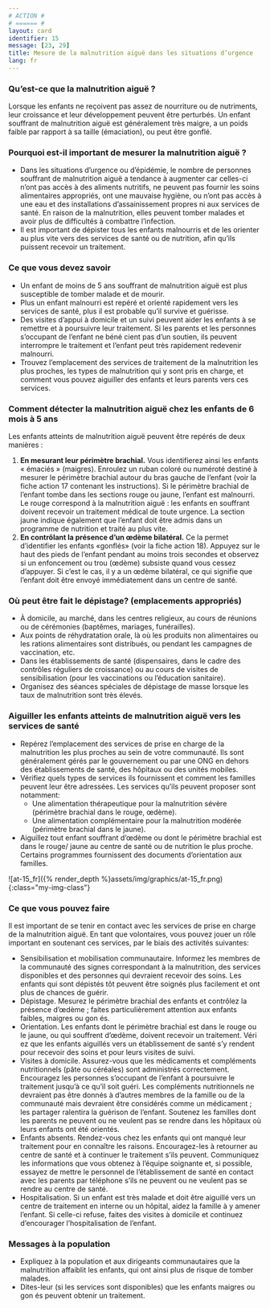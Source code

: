 ```yaml
---
# ACTION #
# ====== #
layout: card
identifier: 15
message: [23, 29]
title: Mesure de la malnutrition aiguë dans les situations d’urgence
lang: fr
---
```


### Qu’est-ce que la malnutrition aiguë ?

Lorsque les enfants ne reçoivent pas assez de nourriture ou de nutriments, leur croissance et leur développement peuvent être perturbés. Un enfant souffrant de malnutrition aiguë est généralement très maigre, a un poids faible par rapport à sa taille (émaciation), ou peut être gonflé.

### Pourquoi est-il important de mesurer la malnutrition aiguë ?

- Dans les situations d’urgence ou d’épidémie, le nombre de personnes souffrant de malnutrition aiguë a tendance à augmenter car celles-ci n’ont pas accès à des aliments nutritifs, ne peuvent pas fournir les soins alimentaires appropriés, ont une mauvaise hygiène, ou n’ont pas accès à une eau et des installations d’assainissement propres ni aux services de santé.  En raison de la malnutrition, elles peuvent tomber malades et avoir plus de difficultés à combattre l’infection.
- Il est important de dépister tous les enfants malnourris et de les orienter au plus vite vers des services de santé ou de nutrition, afin qu’ils puissent recevoir un traitement.

### Ce que vous devez savoir

- Un enfant de moins de 5 ans souffrant de malnutrition aiguë est plus susceptible de tomber malade et de mourir.
- Plus un enfant malnourri est repéré et orienté rapidement vers les services de santé, plus il est probable qu’il survive et guérisse.
- Des visites d’appui à domicile et un suivi peuvent aider les enfants à se remettre et à poursuivre leur traitement. Si les parents et les personnes s’occupant de l’enfant ne béné cient pas d’un soutien, ils peuvent interrompre le traitement et l’enfant peut très rapidement redevenir malnourri.
- Trouvez l’emplacement des services de traitement de la malnutrition les plus proches, les types de malnutrition qui y sont pris en charge, et comment vous pouvez aiguiller des enfants et leurs parents vers ces services.

### Comment détecter la malnutrition aiguë chez les enfants de 6 mois à 5 ans

Les enfants atteints de malnutrition aiguë peuvent être repérés de deux manières :
1. **En mesurant leur périmètre brachial.** Vous identifierez ainsi les enfants « émaciés » (maigres). Enroulez un ruban coloré ou numéroté destiné à mesurer le périmètre brachial autour du bras gauche de l’enfant (voir la fiche action 17<a class="crosslink" href="{% render_depth %}{% render_link action|17 %}"><i class="fas fa-external-link-alt" aria-hidden="true"></i></a> contenant les instructions). Si le périmètre brachial de l’enfant tombe dans les sections rouge ou jaune, l’enfant est malnourri. Le rouge correspond à la malnutrition aiguë : les enfants en souffrant doivent recevoir un traitement médical de toute urgence. La section jaune indique également que l’enfant doit être admis dans un programme de nutrition et traité au plus vite.
2. **En contrôlant la présence d’un œdème bilatéral.** Ce la permet d’identifier les enfants «gonflés» (voir la fiche action 18<a class="crosslink" href="{% render_depth %}{% render_link action|18 %}"><i class="fas fa-external-link-alt" aria-hidden="true"></i></a>). Appuyez sur le haut des pieds de l’enfant pendant au moins trois secondes et observez si un enfoncement ou trou (œdème) subsiste quand vous cessez d’appuyer. Si c’est le cas, il y a un œdème bilatéral, ce qui signifie que l’enfant doit être envoyé immédiatement dans un centre de santé.

### Où peut être fait le dépistage? (emplacements appropriés)

- À domicile, au marché, dans les centres religieux, au cours de réunions ou de cérémonies (baptêmes, mariages, funérailles).
- Aux points de réhydratation orale, là où les produits non alimentaires ou les rations alimentaires sont distribués, ou pendant les campagnes de vaccination, etc.
- Dans les établissements de santé (dispensaires, dans le cadre des contrôles réguliers de croissance) ou au cours de visites de sensibilisation (pour les vaccinations ou l’éducation sanitaire).
- Organisez des séances spéciales de dépistage de masse lorsque les taux de malnutrition sont très élevés.

### Aiguiller les enfants atteints de malnutrition aiguë vers les services de santé

- Repérez l’emplacement des services de prise en charge de la malnutrition les plus proches au sein de votre communauté. Ils sont généralement gérés par le gouvernement ou par une ONG en dehors des établissements de santé, des hôpitaux ou des unités mobiles.
- Vérifiez quels types de services ils fournissent et comment les familles peuvent leur être adressées. Les services qu’ils peuvent proposer sont notamment:
    - Une alimentation thérapeutique pour la malnutrition sévère (périmètre brachial dans le rouge, œdème).
    - Une alimentation complémentaire pour la malnutrition modérée (périmètre brachial dans le jaune).
- Aiguillez tout enfant souffrant d’œdème ou dont le périmètre brachial est dans le rouge/ jaune au centre de santé ou de nutrition le plus proche. Certains programmes fournissent des documents d’orientation aux familles.

![at-15_fr]({% render_depth %}assets/img/graphics/at-15_fr.png){:class="my-img-class"}

### Ce que vous pouvez faire

Il est important de se tenir en contact avec les services de prise en charge de la malnutrition aiguë. En tant que volontaires, vous pouvez jouer un rôle important en soutenant ces services, par le biais des activités suivantes:
- Sensibilisation et mobilisation communautaire. Informez les membres de la communauté des signes correspondant à la malnutrition, des services disponibles et des personnes qui devraient recevoir des soins. Les enfants qui sont dépistés tôt peuvent être soignés plus facilement et ont plus de chances de guérir.
- Dépistage. Mesurez le périmètre brachial des enfants et contrôlez la présence d’œdème ; faites particulièrement attention aux enfants faibles, maigres ou gon és.
- Orientation. Les enfants dont le périmètre brachial est dans le rouge ou le jaune, ou qui souffrent d’œdème, doivent recevoir un traitement. Véri ez que les enfants aiguillés vers un établissement de santé s’y rendent pour recevoir des soins et pour leurs visites de suivi.
- Visites à domicile. Assurez-vous que les médicaments et compléments nutritionnels (pâte ou céréales) sont administrés correctement. Encouragez les personnes s’occupant de l’enfant à poursuivre le traitement jusqu’à ce qu’il soit guéri. Les compléments nutritionnels ne devraient pas être donnés à d’autres membres de la famille ou de la communauté mais devraient être considérés comme un médicament ; les partager ralentira la guérison de l’enfant. Soutenez les familles dont les parents ne peuvent ou ne veulent pas se rendre dans les hôpitaux où leurs enfants ont été orientés.
- Enfants absents. Rendez-vous chez les enfants qui ont manqué leur traitement pour en connaître les raisons. Encouragez-les à retourner au centre de santé et à continuer le traitement s’ils peuvent. Communiquez les informations que vous obtenez à l’équipe soignante et, si possible, essayez de mettre le personnel de l’établissement de santé en contact avec les parents par téléphone s’ils ne peuvent ou ne veulent pas se rendre au centre de santé.
- Hospitalisation. Si un enfant est très malade et doit être aiguillé vers un centre de traitement en interne ou un hôpital, aidez la famille à y amener l’enfant. Si celle-ci refuse, faites des visites à domicile et continuez d’encourager l’hospitalisation de l’enfant.

### Messages à la population
- Expliquez à la population et aux dirigeants communautaires que la malnutrition affaiblit les enfants, qui ont ainsi plus de risque de tomber malades.
- Dites-leur (si les services sont disponibles) que les enfants maigres ou gon és peuvent obtenir un traitement.
